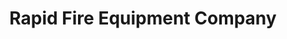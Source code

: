 ---
title: "Rapid Fire Equipment Company"
url: /zanesville/rapid-fire-equipment-company/
shop: trade
---